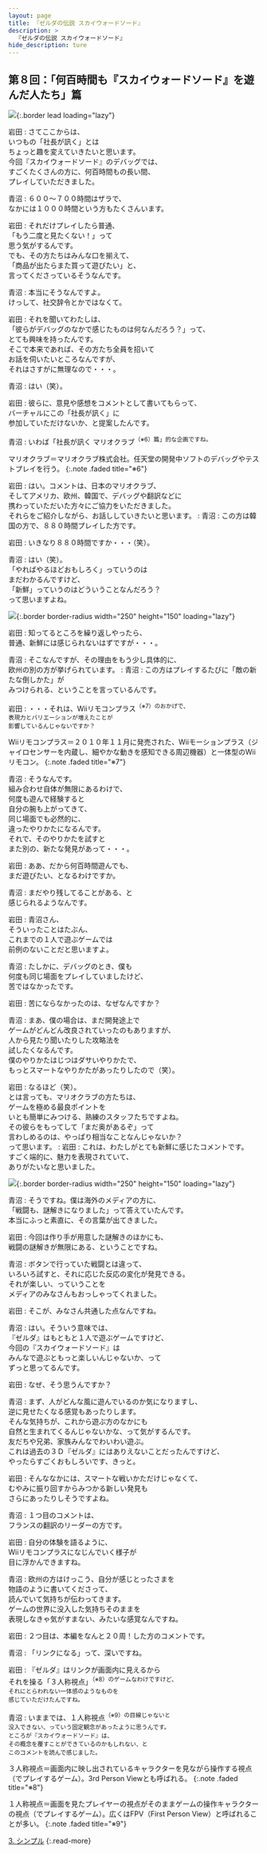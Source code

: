 ```yaml
---
layout: page
title: 『ゼルダの伝説 スカイウォードソード』
description: >
  『ゼルダの伝説 スカイウォードソード』
hide_description: ture
---
```


## 第８回：「何百時間も『スカイウォードソード』を遊んだ人たち」篇

![](/interviews/jp/wii/souj/vol8/img/mainvisual2.jpg){:.border lead loading="lazy"}

岩田
: さてここからは、<br>いつもの「社長が訊く」とは<br>ちょっと趣を変えていきたいと思います。<br>今回『スカイウォードソード』のデバッグでは、<br>すごくたくさんの方に、何百時間もの長い間、<br>プレイしていただきました。

青沼
: ６００〜７００時間はザラで、<br>なかには１０００時間という方もたくさんいます。

岩田
: それだけプレイしたら普通、<br>「もう二度と見たくない！」って<br>思う気がするんです。<br>でも、その方たちはみんな口を揃えて、<br>「商品が出たらまた買って遊びたい」と、<br>言ってくださっているそうなんです。

青沼
: 本当にそうなんですよ。<br>けっして、社交辞令とかではなくて。

岩田
: それを聞いてわたしは、<br>「彼らがデバッグのなかで感じたものは何なんだろう？」って、<br>とても興味を持ったんです。<br>そこで本来であれば、その方たち全員を招いて<br>お話を伺いたいところなんですが、<br>それはさすがに無理なので・・・。

青沼
: はい（笑）。

岩田
: 彼らに、意見や感想をコメントとして書いてもらって、<br>バーチャルにこの「社長が訊く」に<br>参加していただけないか、と提案したんです。

青沼
: いわば「社長が訊く マリオクラブ<SUP>（※6）篇」的な企画ですね。

マリオクラブ＝マリオクラブ株式会社。任天堂の開発中ソフトのデバッグやテストプレイを行う。
{:.note .faded title="※6"}

岩田
: はい。コメントは、日本のマリオクラブ、<br>そしてアメリカ、欧州、韓国で、デバッグや翻訳などに<br>携わっていただいた方々にご協力をいただきました。<br>それらをご紹介しながら、お話ししていきたいと思います。
: 青沼
: この方は韓国の方で、８８０時間プレイした方です。

岩田
: いきなり８８０時間ですか・・・（笑）。

青沼
: はい（笑）。<br>「やればやるほどおもしろく」っていうのは<br>まだわかるんですけど、<br>「新鮮」っていうのはどういうことなんだろう？<br>って思いますよね。

![](/interviews/jp/wii/souj/vol8/img/photo3.jpg){:.border border-radius width="250" height="150" loading="lazy"}

岩田
: 知ってるところを繰り返しやったら、<br>普通、新鮮には感じられないはずですが・・・。

青沼
: そこなんですが、その理由をもう少し具体的に、<br>欧州の別の方が挙げられています。
: 青沼
: この方はプレイするたびに「敵の新たな倒しかた」が<br>みつけられる、ということを言っているんです。

岩田
: ・・・それは、Wiiリモコンプラス<SUP>（※7）のおかげで、<br>表現力とバリエーションが増えたことが<br>影響しているんじゃないですか？

Wiiリモコンプラス＝２０１０年１１月に発売された、Wiiモーションプラス（ジャイロセンサーを内蔵し、細やかな動きを感知できる周辺機器）と一体型のWiiリモコン。
{:.note .faded title="※7"}

青沼
: そうなんです。<br>組み合わせ自体が無限にあるわけで、<br>何度も遊んで経験すると<br>自分の腕も上がってきて、<br>同じ場面でも必然的に、<br>違ったやりかたになるんです。<br>それで、そのやりかたを試すと<br>また別の、新たな発見があって・・・。

岩田
: ああ、だから何百時間遊んでも、<br>まだ遊びたい、となるわけですか。

青沼
: まだやり残してることがある、と<br>感じられるようなんです。

岩田
: 青沼さん、<br>そういったことはたぶん、<br>これまでの１人で遊ぶゲームでは<br>前例のないことだと思いますよ。

青沼
: たしかに、デバッグのとき、僕も<br>何度も同じ場面をプレイしていましたけど、<br>苦ではなかったです。

岩田
: 苦にならなかったのは、なぜなんですか？

青沼
: まあ、僕の場合は、まだ開発途上で<br>ゲームがどんどん改良されていったのもありますが、<br>人から見たり聞いたりした攻略法を<br>試したくなるんです。<br>僕のやりかたはじつはダサいやりかたで、<br>もっとスマートなやりかたがあったりしたので（笑）。

岩田
: なるほど（笑）。<br>とは言っても、マリオクラブの方たちは、<br>ゲームを極める最良ポイントを<br>いとも簡単にみつける、熟練のスタッフたちですよね。<br>その彼らをもってして「まだ奥があるぞ」って<br>言わしめるのは、やっぱり相当なことなんじゃないか？<br>って思います。
: 岩田
: これは、わたしがとても新鮮に感じたコメントです。<br>すごく端的に、魅力を表現されていて、<br>ありがたいなと思いました。

![](/interviews/jp/wii/souj/vol8/img/photo4.jpg){:.border border-radius width="250" height="150" loading="lazy"}

青沼
: そうですね。僕は海外のメディアの方に、<br>「戦闘も、謎解きになりました」って答えていたんです。<br>本当にふっと素直に、その言葉が出てきました。

岩田
: 今回は作り手が用意した謎解きのほかにも、<br>戦闘の謎解きが無限にある、ということですね。

青沼
: ボタンで行っていた戦闘とは違って、<br>いろいろ試すと、それに応じた反応の変化が発見できる。<br>それが楽しい、っていうことを<br>メディアのみなさんもおっしゃってくれました。

岩田
: そこが、みなさん共通した点なんですね。

青沼
: はい。そういう意味では、<br>『ゼルダ』はもともと１人で遊ぶゲームですけど、<br>今回の『スカイウォードソード』は<br>みんなで遊ぶともっと楽しいんじゃないか、って<br>ずっと思ってるんです。

岩田
: なぜ、そう思うんですか？

青沼
: まず、人がどんな風に遊んでいるのか気になりますし、<br>逆に見せたくなる感覚もあったりします。<br>そんな気持ちが、これから遊ぶ方のなかにも<br>自然と生まれてくるんじゃないかな、って気がするんです。<br>友だちや兄弟、家族みんなでわいわい遊ぶ。<br>これは過去の３Ｄ『ゼルダ』にはありえないことだったんですけど、<br>やったらすごくおもしろいです、きっと。

岩田
: そんななかには、スマートな戦いかただけじゃなくて、<br>むやみに振り回すからみつかる新しい発見も<br>さらにあったりしそうですよね。

青沼
: １つ目のコメントは、<br>フランスの翻訳のリーダーの方です。

岩田
: 自分の体験を語るように、<br>Wiiリモコンプラスになじんでいく様子が<br>目に浮かんできますね。

青沼
: 欧州の方はけっこう、自分が感じとったさまを<br>物語のように書いてくださって、<br>読んでいて気持ちが伝わってきます。<br>ゲームの世界に没入した気持ちそのままを<br>表現しなきゃ気がすまない、みたいな感覚なんですね。

岩田
: ２つ目は、本編をなんと２０周！した方のコメントです。

青沼
: 「リンクになる」って、深いですね。

岩田
: 『ゼルダ』はリンクが画面内に見えるから<br>それを操る「３人称視点」<SUP>（※8）のゲームなわけですけど、<br>それにとらわれない一体感のようなものを<br>感じていただけたんですね。

青沼
: いままでは、１人称視点<SUP>（※9）の目線じゃないと<br>没入できない、っていう固定観念があったように思うんです。<br>ところが『スカイウォードソード』は、<br>その概念を覆すことができているのかもしれない、と<br>このコメントを読んで感じました。

３人称視点＝画面内に映し出されているキャラクターを見ながら操作する視点（でプレイするゲーム）。3rd Person Viewとも呼ばれる。
{:.note .faded title="※8"}

１人称視点＝画面を見たプレイヤーの視点がそのままゲームの操作キャラクターの視点（でプレイするゲーム）。広くはFPV（First Person View）と呼ばれることが多い。
{:.note .faded title="※9"}

[3. シンプル](3.md)
{:.read-more}

